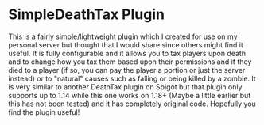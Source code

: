 # SimpleDeathTax Plugin
 This is a fairly simple/lightweight plugin which I created for use on my personal server but thought that I would share since others might find it useful. It is fully configurable and it allows you to tax players upon death and to change how you tax them based upon their permissions and if they died to a player (if so, you can pay the player a portion or just the server instead) or to "natural" causes such as falling or being killed by a zombie. It is very similar to another DeathTax plugin on Spigot but that plugin only supports up to 1.14 while this one works on 1.18+ (Maybe a little earlier but this has not been tested) and it has completely original code. Hopefully you find the plugin useful!
